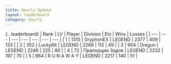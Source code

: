 ```yaml
---
title: Hourly Update
layout: leaderboard
category: hourly
---
```


{: .leaderboard}
| Rank | LV | Player | Division | Elo | Wins | Losses |
| --- | --- | --- | --- | --- | --- | --- |
| <span data-change="0">1</span> | 1315 | <span title="ID: 315148">GryphonEX</span> | LEGEND | <span data-change="0">2377</span> | <span data-change="0">409</span> | <span data-change="0">133</span> |
| <span data-change="1">2</span> | 352 | <span title="ID: 512212">LuckyAlt</span> | LEGEND | <span data-change="13">2268</span> | <span data-change="2">112</span> | <span data-change="0">49</span> |
| <span data-change="-1">3</span> | 904 | <span title="ID: 337810">Dregun</span> | LEGEND | <span data-change="-10">2246</span> | <span data-change="0">225</span> | <span data-change="1">80</span> |
| <span data-change="0">4</span> | 72 | <span title="ID: 612521">Прапорщик Задов</span> | LEGEND | <span data-change="-16">2232</span> | <span data-change="10">197</span> | <span data-change="4">70</span> |
| <span data-change="0">5</span> | 864 | <span title="ID: 66144">R U N A W A Y</span> | LEGEND | <span data-change="0">2217</span> | <span data-change="0">140</span> | <span data-change="0">51</span> |